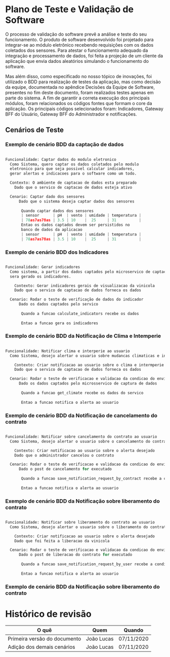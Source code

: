 # Plano de Teste e Validação de Software

O processo de validação do software prevê a análise e teste do seu funcionamento. O produto de software desenvolvido foi projetado para integrar-se ao módulo eletrônico recebendo requisições com os dados coletados dos sensores. Para atestar o funcionamento adequado da integração e processamento de dados, foi feita a projeção de um cliente da aplicação que envia dados aleatórios simulando o funcionamento do software. 

Mas além disso, como especificado no nosso tópico de inovações, foi utilizado o BDD para realização de testes da aplicação, mas como decisão da equipe, documentada no apêndice Decisões da Equipe de Software, presentes no fim deste documento, foram realizados testes apenas em parte do sistema. A fim de garantir a correta execução dos principais módulos, foram relacionados os códigos fontes que formam o core da aplicação. Os principais códigos selecionados foram: Indicadores, Gateway BFF do Usuário, Gateway BFF do Administrador e notificações.

## Cenários de Teste

### Exemplo de cenário BDD da captação de dados

```Python

Funcionalidade: Captar dados do modulo eletronico
  Como Sistema, quero captar os dados coletados pelo modulo
  eletronico para que seja possivel calcular indicadores,
  gerar alertas e indicacoes para o software como um todo.

  Contexto: O ambiente de captacao de dados esta preparado
    Dado que o servico de captacao de dados esteja ativo

  Cenario: Captar dado dos sensores
      Dado que o sistema deseja captar dados dos sensores
       
       Quando captar dados dos sensores
       | sensor      | pH  | vento | umidade | temperatura |
       | 78as7as78as | 3.5 | 10    |  25     | 31          |
       Entao os dados captados devem ser persistidos no
       banco de dados da aplicacao
       | sensor      | pH  | vento | umidade | temperatura |
       | 78as7as78as | 3.5 | 10    |  25     | 31          |
```

### Exemplo de cenário BDD dos Indicadores

```Python

Funcionalidade: Gerar indicadores 
  Como sistema, a partir dos dados captados pelo microservico de captacao de dados,
  sera gerado os indicadores.

    Contexto: Gerar indicadores gerais de visualizacao da vinicola
    Dado que o servico de captacao de dados forneca os dados 

  Cenario: Rodar o teste de verificação de dados do indicador
      Dado os dados captados pelo servico
       
       Quando a funcao calculate_indicators recebe os dados
       
       Entao a funcao gera os indicadores

```

### Exemplo de cenário BDD da Notificação de Clima e Intemperie

```Python

Funcionalidade: Notificar clima e interperie ao usuario
  Como Sistema, desejo alertar o usuario sobre mudancas climaticas e intemperies.

    Contexto: Criar notificacao ao usuario sobre o clima e intermperie
    Dado que o servico de captacao de dados forneca os dados 

  Cenario: Rodar o teste de verificacao e validacao da condicao do envio da notificacao
      Dado os dados captados pelo microsservico de captura de dados
       
       Quando a funcao get_climate recebe os dados do servico
       
       Entao a funcao notifica o alerta ao usuario

```

### Exemplo de cenário BDD da Notificação de cancelamento do contrato
```Python

Funcionalidade: Notificar sobre cancelamento do contrato ao usuario
  Como Sistema, desejo alertar o usuario sobre o cancelamento do contrato.

    Contexto: Criar notificacao ao usuario sobre o alerta desejado
    Dado que o administrador cancelou o contrato 

  Cenario: Rodar o teste de verificacao e validacao da condicao do envio da notificacao
      Dado o post de cancelamento for executado
       
       Quando a funcao save_notification_request_by_contract recebe a condicao desejada
       
       Entao a funcao notifica o alerta ao usuario

```

### Exemplo de cenário BDD da Notificação sobre liberamento do contrato
```Python

Funcionalidade: Notificar sobre liberamento do contrato ao usuario
  Como Sistema, desejo alertar o usuario sobre o liberamento do contrato.

    Contexto: Criar notificacao ao usuario sobre o alerta desejado
    Dado que foi feita a liberacao da vinicola 

  Cenario: Rodar o teste de verificacao e validacao da condicao do envio da notificacao
      Dado o post de liberacao do contrato for executado
       
       Quando a funcao save_notification_request_by_user recebe a condicao desejada
       
       Entao a funcao notifica o alerta ao usuario

```

### Exemplo de cenário BDD da Notificação sobre liberamento do contrato


# Histórico de revisão

| O quê | Quem  | Quando |
| - | - | - |
| Primeira versão do documento | João Lucas | 07/11/2020 |
| Adição dos demais cenários | João Lucas | 07/11/2020 |